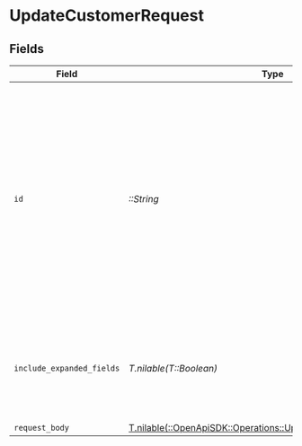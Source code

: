 # UpdateCustomerRequest


## Fields

| Field                                                                                                                                                                                                         | Type                                                                                                                                                                                                          | Required                                                                                                                                                                                                      | Description                                                                                                                                                                                                   |
| ------------------------------------------------------------------------------------------------------------------------------------------------------------------------------------------------------------- | ------------------------------------------------------------------------------------------------------------------------------------------------------------------------------------------------------------- | ------------------------------------------------------------------------------------------------------------------------------------------------------------------------------------------------------------- | ------------------------------------------------------------------------------------------------------------------------------------------------------------------------------------------------------------- |
| `id`                                                                                                                                                                                                          | *::String*                                                                                                                                                                                                    | :heavy_check_mark:                                                                                                                                                                                            | The unique ID of the customer. You may use either the customer's `id` on Dub (obtained via `/customers` endpoint) or their `externalId` (unique ID within your system, prefixed with `ext_`, e.g. `ext_123`). |
| `include_expanded_fields`                                                                                                                                                                                     | *T.nilable(T::Boolean)*                                                                                                                                                                                       | :heavy_minus_sign:                                                                                                                                                                                            | Whether to include expanded fields on the customer (`link`, `partner`, `discount`).                                                                                                                           |
| `request_body`                                                                                                                                                                                                | [T.nilable(::OpenApiSDK::Operations::UpdateCustomerRequestBody)](../../models/operations/updatecustomerrequestbody.md)                                                                                        | :heavy_minus_sign:                                                                                                                                                                                            | N/A                                                                                                                                                                                                           |